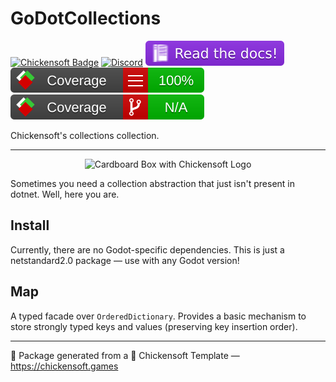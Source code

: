 # GoDotCollections

[![Chickensoft Badge][chickensoft-badge]][chickensoft-website] [![Discord][discord-badge]][discord] [![Read the docs][read-the-docs-badge]][docs] ![line coverage][line-coverage] ![branch coverage][branch-coverage]

Chickensoft's collections collection.

---

<p align="center">
<img alt="Cardboard Box with Chickensoft Logo" src="Chickensoft.GoDotCollections/icon.png" width="200">
</p>

Sometimes you need a collection abstraction that just isn't present in dotnet. Well, here you are.

## Install

Currently, there are no Godot-specific dependencies. This is just a netstandard2.0 package — use with any Godot version!

## Map

A typed facade over `OrderedDictionary`. Provides a basic mechanism to store strongly typed keys and values (preserving key insertion order).

---

🐣 Package generated from a 🐤 Chickensoft Template — <https://chickensoft.games>

<!-- Links -->

<!-- Header -->
[chickensoft-badge]: https://raw.githubusercontent.com/chickensoft-games/chickensoft_site/main/static/img/badges/chickensoft_badge.svg
[chickensoft-website]: https://chickensoft.games
[discord-badge]: https://raw.githubusercontent.com/chickensoft-games/chickensoft_site/main/static/img/badges/discord_badge.svg
[discord]: https://discord.gg/gSjaPgMmYW
[read-the-docs-badge]: https://raw.githubusercontent.com/chickensoft-games/chickensoft_site/main/static/img/badges/read_the_docs_badge.svg
[docs]: https://chickensoft.games/docsickensoft%20Discord-%237289DA.svg?style=flat&logo=discord&logoColor=white
[line-coverage]: Chickensoft.GoDotCollections.Tests/badges/line_coverage.svg
[branch-coverage]: Chickensoft.GoDotCollections.Tests/badges/branch_coverage.svg

<!-- Article -->
